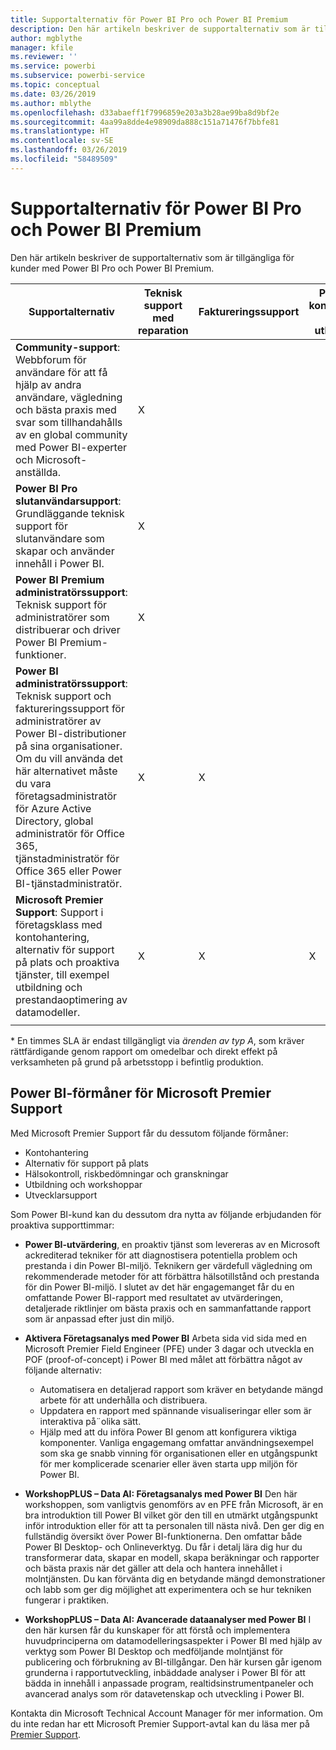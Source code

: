 ```yaml
---
title: Supportalternativ för Power BI Pro och Power BI Premium
description: Den här artikeln beskriver de supportalternativ som är tillgängliga för kunder med Power BI Pro och Power BI Premium.
author: mgblythe
manager: kfile
ms.reviewer: ''
ms.service: powerbi
ms.subservice: powerbi-service
ms.topic: conceptual
ms.date: 03/26/2019
ms.author: mblythe
ms.openlocfilehash: d33abaeff1f7996859e203a3b28ae99ba8d9bf2e
ms.sourcegitcommit: 4aa99a8dde4e98909da888c151a71476f7bbfe81
ms.translationtype: HT
ms.contentlocale: sv-SE
ms.lasthandoff: 03/26/2019
ms.locfileid: "58489509"
---
```

# <a name="power-bi-pro-and-power-bi-premium-support-options"></a>Supportalternativ för Power BI Pro och Power BI Premium

Den här artikeln beskriver de supportalternativ som är tillgängliga för kunder med Power BI Pro och Power BI Premium.

| **Supportalternativ** | **Teknisk support med reparation** | **Faktureringssupport** | **Proaktiv konsultation och utbildning** | **Servicenivå <br>(tid till första engagemang)** | **Supportkanal** |
| --- | --- | --- | --- | --- | --- |
| **Community-support**: Webbforum för användare för att få hjälp av andra användare, vägledning och bästa praxis med svar som tillhandahålls av en global community med Power BI-experter och Microsoft-anställda. | X |   |   | Ingen, engagemang tillhandahålls som bästa möjliga. | [Power BI Community](https://community.powerbi.com) |
| **Power BI Pro slutanvändarsupport**: Grundläggande teknisk support för slutanvändare som skapar och använder innehåll i Power BI. | X |   |   | En arbetsdag. | [Power BI supportwebbplats](https://support.powerbi.com)  |
| **Power BI Premium administratörssupport**: Teknisk support för administratörer som distribuerar och driver Power BI Premium-funktioner. | X |   |   | En arbetsdag eller en timme, beroende på allvarlighetsgrad.\* | [Power BI supportwebbplats](https://support.powerbi.com)<br>ELLER<br>[Administrationscenter för Microsoft 365](https://portal.office.com/adminportal)<br>ELLER<br> Telefon |
| **Power BI administratörssupport**: Teknisk support och faktureringssupport för administratörer av Power BI-distributioner på sina organisationer.  Om du vill använda det här alternativet måste du vara företagsadministratör för Azure Active Directory, global administratör för Office 365, tjänstadministratör för Office 365 eller Power BI-tjänstadministratör. | X | X |   | En arbetsdag eller en timme, beroende på allvarlighetsgrad.\* | [Administrationscenter för Microsoft 365](https://portal.office.com/adminportal)<br>ELLER<br> Telefon |
| **Microsoft Premier Support**: Support i företagsklass med kontohantering, alternativ för support på plats och proaktiva tjänster, till exempel utbildning och prestandaoptimering av datamodeller. | X | X | X | Varierar beroende på erbjudande och allvarlighetsgrad.\* | Technical Account Manager <br>ELLER<br> [Administrationscenter för Microsoft 365](https://portal.office.com/adminportal) |
| | | | | | |

\* En timmes SLA är endast tillgängligt via _ärenden av typ A_, som kräver rättfärdigande genom rapport om omedelbar och direkt effekt på verksamheten på grund på arbetsstopp i befintlig produktion.

## <a name="power-bi-benefits-for-microsoft-premier-support"></a>Power BI-förmåner för Microsoft Premier Support

Med Microsoft Premier Support får du dessutom följande förmåner:

- Kontohantering
- Alternativ för support på plats
- Hälsokontroll, riskbedömningar och granskningar
- Utbildning och workshoppar
- Utvecklarsupport

Som Power BI-kund kan du dessutom dra nytta av följande erbjudanden för proaktiva supporttimmar:

 - **Power BI-utvärdering**, en proaktiv tjänst som levereras av en Microsoft ackrediterad tekniker för att diagnostisera potentiella problem och prestanda i din Power BI-miljö. Teknikern ger värdefull vägledning om rekommenderade metoder för att förbättra hälsotillstånd och prestanda för din Power BI-miljö. I slutet av det här engagemanget får du en omfattande Power BI-rapport med resultatet av utvärderingen, detaljerade riktlinjer om bästa praxis och en sammanfattande rapport som är anpassad efter just din miljö.

 - **Aktivera Företagsanalys med Power BI** Arbeta sida vid sida med en Microsoft Premier Field Engineer (PFE) under 3 dagar och utveckla en POF (proof-of-concept) i Power BI med målet att förbättra något av följande alternativ:
    - Automatisera en detaljerad rapport som kräver en betydande mängd arbete för att underhålla och distribuera.
    - Uppdatera en rapport med spännande visualiseringar eller som är interaktiva på¨olika sätt. 
    - Hjälp med att du införa Power BI genom att konfigurera viktiga komponenter. Vanliga engagemang omfattar användningsexempel som ska ge snabb vinning för organisationen eller en utgångspunkt för mer komplicerade scenarier eller även starta upp miljön för Power BI.

  - **WorkshopPLUS – Data AI: Företagsanalys med Power BI** Den här workshoppen, som vanligtvis genomförs av en PFE från Microsoft, är en bra introduktion till Power BI vilket gör den till en utmärkt utgångspunkt inför introduktion eller för att ta personalen till nästa nivå.
Den ger dig en fullständig översikt över Power BI-funktionerna. Den omfattar både Power BI Desktop- och Onlineverktyg. Du får i detalj lära dig hur du transformerar data, skapar en modell, skapa beräkningar och rapporter och bästa praxis när det gäller att dela och hantera innehållet i molntjänsten. Du kan förvänta dig en betydande mängd demonstrationer och labb som ger dig möjlighet att experimentera och se hur tekniken fungerar i praktiken.

  - **WorkshopPLUS – Data AI: Avancerade dataanalyser med Power BI** I den här kursen får du kunskaper för att förstå och implementera huvudprinciperna om datamodelleringsaspekter i Power BI med hjälp av verktyg som Power BI Desktop och medföljande molntjänst för publicering och förbrukning av BI-tillgångar. Den här kursen går igenom grunderna i rapportutveckling, inbäddade analyser i Power BI för att bädda in innehåll i anpassade program, realtidsinstrumentpaneler och avancerad analys som rör datavetenskap och utveckling i Power BI.

Kontakta din Microsoft Technical Account Manager för mer information. Om du inte redan har ett Microsoft Premier Support-avtal kan du läsa mer på [Premier Support](https://support.microsoft.com/en-us/premier).
